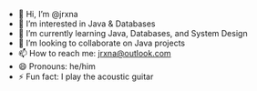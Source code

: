 - 👋 Hi, I’m @jrxna
- 👀 I’m interested in Java & Databases
- 🌱 I’m currently learning Java, Databases, and System Design
- 💞️ I’m looking to collaborate on Java projects
- 📫 How to reach me: jrxna@outlook.com
- 😄 Pronouns: he/him
- ⚡ Fun fact: I play the acoustic guitar
